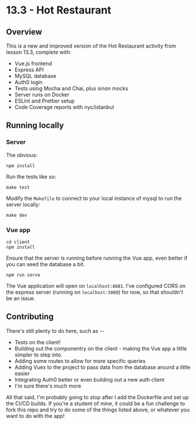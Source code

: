 # 13.3 - Hot Restaurant
## Overview
This is a new and improved version of the Hot Restaurant activity from lesson 13.3, complete with:

- Vue.js frontend
- Express API
- MySQL database
- Auth0 login
- Tests using Mocha and Chai, plus sinon mocks
- Server runs on Docker
- ESLint and Prettier setup
- Code Coverage reports with nyc/istanbul

## Running locally
### Server
The obvious:
```shell
npm install
```
Run the tests like so:
```shell
make test
```
Modify the `Makefile` to connect to your local instance of mysql to run the server locally:
```shell
make dev
```

### Vue app
```shell
cd client
npm install
```
Ensure that the server is running before running the Vue app, even better if you can seed the database a bit.
```shell
npm run serve
```
The Vue application will open on `localhost:8081`.  I've configured CORS on the express server (running on `localhost:5000`) for now, so that shouldn't be an issue.

## Contributing
There's still plenty to do here, such as --
- Tests on the client!
- Building out the componentry on the client - making the Vue app a little simpler to step into.
- Adding some routes to allow for more specific queries
- Adding Vuex to the project to pass data from the database around a little easier
- Integrating Auth0 better or even building out a new auth client
- I'm sure there's much more

All that said, I'm probably going to stop after I add the Dockerfile and set up the CI/CD builds.  If you're a student of mine, it could be a fun challenge to fork this repo and try to do some of the things listed above, or whatever you want to do with the app!

